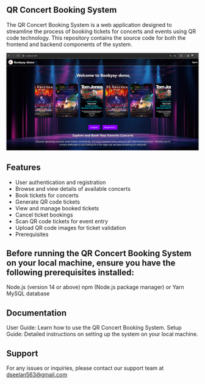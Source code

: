 ## QR Concert Booking System

The QR Concert Booking System is a web application designed to streamline the process of booking tickets for concerts and events using QR code technology. This repository contains the source code for both the frontend and backend components of the system.


 ![alt text](Documents/image.png)

## Features

- User authentication and registration
- Browse and view details of available concerts
- Book tickets for concerts
- Generate QR code tickets
- View and manage booked tickets
- Cancel ticket bookings
- Scan QR code tickets for event entry
- Upload QR code images for ticket validation
- Prerequisites

## Before running the QR Concert Booking System on your local machine, ensure you have the following prerequisites installed:

Node.js (version 14 or above)
npm (Node.js package manager) or Yarn
MySQL database

## Documentation
User Guide: Learn how to use the QR Concert Booking System.
Setup Guide: Detailed instructions on setting up the system on your local machine.

## Support
For any issues or inquiries, please contact our support team at dseelan563@gmail.com